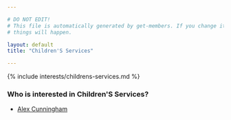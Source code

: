 ```yaml
---

# DO NOT EDIT!
# This file is automatically generated by get-members. If you change it, bad
# things will happen.

layout: default
title: "Children'S Services"

---
```


{% include interests/childrens-services.md %}

### Who is interested in Children'S Services?


* [Alex Cunningham](members/alex-cunningham.html)
